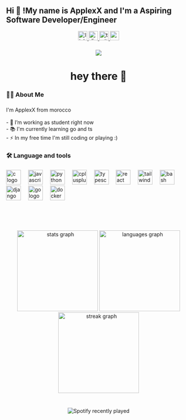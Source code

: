 <h2 align="left">Hi 👋 !My name is ApplexX and I'm a Aspiring Software Developer/Engineer</h2>
<div align="center">
  <a href="https://www.linkedin.com/in/mohammed-hilali-3a05b7353/" target="_blank">
    <img src="https://img.shields.io/static/v1?message=LinkedIn&logo=linkedin&label=&color=0077B5&logoColor=white&labelColor=&style=for-the-badge" height="25" alt="linkedin logo"  />
  </a>
  <a href="https://discord.com/users/571690590442356736" target="_blank">
    <img src="https://img.shields.io/static/v1?message=Discord&logo=discord&label=&color=7289DA&logoColor=white&labelColor=&style=for-the-badge" height="25" alt="discord logo"  />
  </a>
  <a href="https://www.linkedin.com/in/mohammed-hilali-3a05b7353" target="_blank">
    <img src="https://img.shields.io/static/v1?message=Twitter&logo=twitter&label=&color=1DA1F2&logoColor=white&labelColor=&style=for-the-badge" height="25" alt="twitter logo"  />
  </a>
  <a href="mailto:mr.mhdhilali@gmail.com" target="_blank">
    <img src="https://img.shields.io/static/v1?message=Gmail&logo=gmail&label=&color=D14836&logoColor=white&labelColor=&style=for-the-badge" height="25" alt="gmail logo"  />
  </a>
</div>

###

<div align="center">
  <img src="https://profile-counter.glitch.me/ApplexX7/count.svg?"  />
</div>

###

<h1 align="center">hey there 👋</h1>

###

<h3 align="left">👩‍💻  About Me</h3>

###

<p align="left">I'm ApplexX from morocco<br><br>- 🔭 I’m working as student right now<br>- 📚 I'm currently learning go and ts<br>- ⚡ In my free time I'm still coding or playing :)</p>

###

<h3 align="left">🛠 Language and tools</h3>

###

<div align="left">
  <img src="https://cdn.jsdelivr.net/gh/devicons/devicon/icons/c/c-original.svg" height="40" alt="c logo"  />
  <img width="12" />
  <img src="https://cdn.jsdelivr.net/gh/devicons/devicon/icons/javascript/javascript-original.svg" height="40" alt="javascript logo"  />
  <img width="12" />
  <img src="https://cdn.jsdelivr.net/gh/devicons/devicon/icons/python/python-original.svg" height="40" alt="python logo"  />
  <img width="12" />
  <img src="https://cdn.jsdelivr.net/gh/devicons/devicon/icons/cplusplus/cplusplus-original.svg" height="40" alt="cplusplus logo"  />
  <img width="12" />
  <img src="https://cdn.jsdelivr.net/gh/devicons/devicon/icons/typescript/typescript-original.svg" height="40" alt="typescript logo"  />
  <img width="12" />
  <img src="https://cdn.jsdelivr.net/gh/devicons/devicon/icons/react/react-original.svg" height="40" alt="react logo"  />
  <img width="12" />
  <img src="https://cdn.jsdelivr.net/gh/devicons/devicon/icons/tailwindcss/tailwindcss-original-wordmark.svg" height="40" alt="tailwindcss logo"  />
  <img width="12" />
  <img src="https://cdn.jsdelivr.net/gh/devicons/devicon/icons/bash/bash-original.svg" height="40" alt="bash logo"  />
  <img width="12" />
  <img src="https://cdn.jsdelivr.net/gh/devicons/devicon/icons/django/django-plain.svg" height="40" alt="django logo"  />
  <img width="12" />
  <img src="https://cdn.jsdelivr.net/gh/devicons/devicon/icons/go/go-original.svg" height="40" alt="go logo"  />
  <img width="12" />
  <img src="https://cdn.jsdelivr.net/gh/devicons/devicon/icons/docker/docker-original.svg" height="40" alt="docker logo"  />
</div>

###

<br clear="both">

<h3 align="left"></h3>

###

<br clear="both">

<div align="center">
  <img src="https://github-readme-stats.vercel.app/api?username=ApplexX7&hide_title=true&hide_rank=true&show_icons=true&include_all_commits=true&count_private=true&disable_animations=false&theme=radical&locale=en&hide_border=false&order=1" height="220" alt="stats graph"  />
  <img src="https://github-readme-stats.vercel.app/api/top-langs?username=ApplexX7&locale=en&hide_title=false&layout=compact&card_width=320&langs_count=10&theme=radical&hide_border=false&order=2" height="220" alt="languages graph"  />
  <img src="https://streak-stats.demolab.com?user=ApplexX7&locale=en&mode=weekly&theme=radical&hide_border=false&border_radius=5&date_format=n/j%5B/Y%5D&order=3" height="220" alt="streak graph"  />
</div>

###

<div align="left">
</div>

###
###
<br clear="both">

<div align="center">
  <img src="https://spotify-github-profile.kittinanx.com/api/view.svg?uid=31xzxsuth5wbiwdgnvj32sx2gm4a&cover_image=true&theme=novatorem&show_offline=false&background_color=9d5353&interchange=false&bar_color=3ae534&bar_color_cover=true" alt="Spotify recently played"  />
</div>

